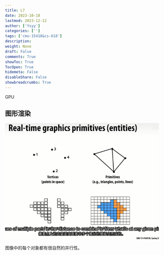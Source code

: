 ```yaml
---
title: L7
date: 2023-10-18
lastmod: 2023-12-12
author: ['Ysyy']
categories: ['']
tags: ['cmu-15418&cs-618']
description: 
weight: None
draft: False
comments: True
showToc: True
TocOpen: True
hidemeta: False
disableShare: False
showbreadcrumbs: True
---
```

GPU

## 图形渲染

![](img/2023-10-18-22-45-21.png)

图像中的每个对象都有很自然的并行性。